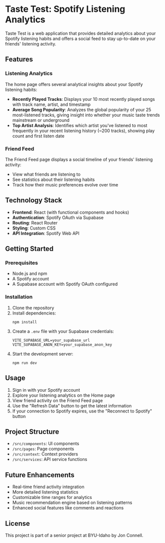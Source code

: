 # Taste Test: Spotify Listening Analytics

Taste Test is a web application that provides detailed analytics about your Spotify listening habits and offers a social feed to stay up-to-date on your friends' listening activity.

## Features

### Listening Analytics

The home page offers several analytical insights about your Spotify listening habits:

- **Recently Played Tracks**: Displays your 10 most recently played songs with track name, artist, and timestamp
- **Average Song Popularity**: Analyzes the global popularity of your 25 most-listened tracks, giving insight into whether your music taste trends mainstream or underground
- **Top Artist Analysis**: Identifies which artist you've listened to most frequently in your recent listening history (~200 tracks), showing play count and first listen date

### Friend Feed

The Friend Feed page displays a social timeline of your friends' listening activity:

- View what friends are listening to
- See statistics about their listening habits
- Track how their music preferences evolve over time

## Technology Stack

- **Frontend**: React (with functional components and hooks)
- **Authentication**: Spotify OAuth via Supabase
- **Routing**: React Router
- **Styling**: Custom CSS
- **API Integration**: Spotify Web API

## Getting Started

### Prerequisites

- Node.js and npm
- A Spotify account
- A Supabase account with Spotify OAuth configured

### Installation

1. Clone the repository
2. Install dependencies:
   ```
   npm install
   ```
3. Create a `.env` file with your Supabase credentials:
   ```
   VITE_SUPABASE_URL=your_supabase_url
   VITE_SUPABASE_ANON_KEY=your_supabase_anon_key
   ```
4. Start the development server:
   ```
   npm run dev
   ```

## Usage

1. Sign in with your Spotify account
2. Explore your listening analytics on the Home page
3. View friend activity on the Friend Feed page
4. Use the "Refresh Data" button to get the latest information
5. If your connection to Spotify expires, use the "Reconnect to Spotify" button

## Project Structure

- `/src/components`: UI components
- `/src/pages`: Page components
- `/src/context`: Context providers
- `/src/services`: API service functions

## Future Enhancements

- Real-time friend activity integration
- More detailed listening statistics
- Customizable time ranges for analytics
- Music recommendation engine based on listening patterns
- Enhanced social features like comments and reactions

## License

This project is part of a senior project at BYU-Idaho by Jon Connell.
